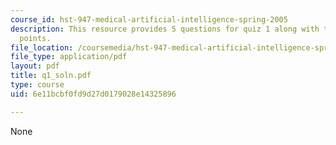 ```yaml
---
course_id: hst-947-medical-artificial-intelligence-spring-2005
description: This resource provides 5 questions for quiz 1 along with their grading
  points.
file_location: /coursemedia/hst-947-medical-artificial-intelligence-spring-2005/6e11bcbf0fd9d27d0179028e14325896_q1_soln.pdf
file_type: application/pdf
layout: pdf
title: q1_soln.pdf
type: course
uid: 6e11bcbf0fd9d27d0179028e14325896

---
```

None